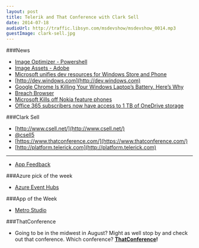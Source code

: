 ```yaml
---
layout: post
title: Telerik and That Conference with Clark Sell
date: 2014-07-18
audioUrl: http://traffic.libsyn.com/msdevshow/msdevshow_0014.mp3
guestImage: clark-sell.jpg
---
```



###News
 - [Image Optimizer - Powershell](https://gist.github.com/sayedihashimi/d6a72c096a55b1d60ebb)
  -   [Image Assets - Adobe](http://helpx.adobe.com/photoshop/using/generate-assets-layers.html)
 - [Microsoft unifies dev resources for Windows Store and Phone](http://thenextweb.com/microsoft/2014/07/16/microsoft-merges-developer-resources-windows-store-windows-phone-adds-21-new-payout-markets/)
 - [http://dev.windows.com](http://dev.windows.com)
 - [Google Chrome Is Killing Your Windows Laptop’s Battery, Here’s Why](http://www.redmondpie.com/google-chrome-is-killing-your-windows-laptops-battery-heres-why/)
  -   [Breach Browser](http://breach.cc/)
 - [Microsoft Kills off Nokia feature phones](http://www.theverge.com/2014/7/17/5912289/microsoft-kills-feature-phones-in-favor-of-windows-phone)
 - [Office 365 subscribers now have access to 1 TB of OneDrive storage](http://www.zdnet.com/office-365-subscribers-now-have-access-to-1-tb-of-onedrive-storage-7000031686/)

###Clark Sell
 - [http://www.csell.net/](http://www.csell.net/)
 - [@csell5](https://twitter.com/csell5)
 - [https://www.thatconference.com/](https://www.thatconference.com/)
 - [http://platform.telerick.com](http://platform.telerick.com)
 ----------
 - [App Feedback](http://www.telerik.com/appfeedback)

###Azure pick of the week
 - [Azure Event Hubs](http://azure.microsoft.com/en-us/services/event-hubs/)

###App of the Week

 - [Metro Studio](http://www.syncfusion.com/downloads/metrostudio)

###ThatConference
 - Going to be in the midwest in August? Might as well stop by and check out that conference. Which conference? **[ThatConference](http://ThatConference.com)!**